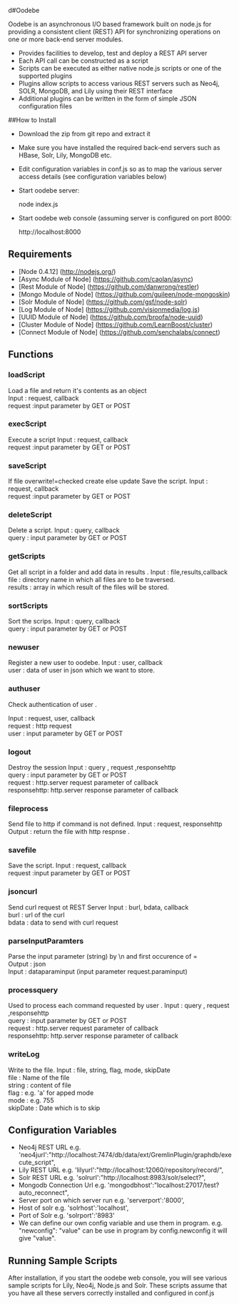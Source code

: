 d#Oodebe

Oodebe is an asynchronous I/O based framework built on node.js for providing a consistent client (REST) API 
for synchronizing operations on one or more back-end server modules.


* Provides facilities to develop, test and deploy a REST API server
* Each API call can be constructed as a script
* Scripts can be executed as either native node.js scripts or one of the supported plugins
* Plugins allow scripts to access various REST servers such as Neo4j, SOLR, MongoDB, and Lily using their REST interface
* Additional plugins can be written in the form of simple JSON configuration files

##How to Install

* Download the zip from git repo and extract it
* Make sure you have installed the required back-end servers such as HBase, Solr, Lily, MongoDB etc.
* Edit configuration variables in conf.js so as to map the various server access details (see configuration variables below)
* Start oodebe server:   
   
   node index.js

* Start oodebe web console (assuming server is configured on port 8000:
       

   http://localhost:8000
   
## Requirements

* [Node 0.4.12] (http://nodejs.org/)
* [Async Module of Node] (https://github.com/caolan/async)
* [Rest Module of Node] (https://github.com/danwrong/restler)
* [Mongo Module of Node] (https://github.com/guileen/node-mongoskin)
* [Solr Module of Node] (https://github.com/gsf/node-solr)
* [Log Module of Node] (https://github.com/visionmedia/log.js)
* [UUID Module of Node] (https://github.com/broofa/node-uuid)
* [Cluster Module of Node] (https://github.com/LearnBoost/cluster)
* [Connect Module of Node] (https://github.com/senchalabs/connect)
## Functions 


   
   
### loadScript
   Load a file and return it's contents as an object <br/> 
   Input : request, callback <br/> 
   request :input parameter by GET or POST 
   
### execScript
  Execute a script 
  Input : request, callback <br/> 
  request :input parameter by GET or POST 
  

 
### saveScript
  If file overwrite!=checked create else update 
  Save the script.
  Input : request, callback <br/> 
  request :input parameter by GET or POST 
  

   
### deleteScript
  Delete a script.
  Input : query, callback <br/> 
  query : input parameter by GET or POST  <br/> 
   
### getScripts
   Get all script in a folder and add data in results .
   Input : file,results,callback <br/> 
   file : directory name in which all files are to be traversed. <br/> 
   results : array in which result of the files will be stored.
   

   
### sortScripts
   Sort the scrips.
   Input : query, callback  <br/> 
   query : input parameter by GET or POST 
### newuser
   Register a new user to oodebe.
   Input : user, callback <br/> 
   user : data of user in json which we want to store.
   
### authuser
   Check authentication of user .
   
   Input : request, user, callback <br/> 
   request : http request  <br/> 
   user : input parameter by GET or POST  
### logout 
   Destroy the session 
Input : query , request ,responsehttp <br/> 
query : input parameter by GET or POST <br/> 
request : http.server request parameter of callback <br/> 
responsehttp: http.server response parameter of callback

### fileprocess
   Send file to http if command is not defined.
   Input : request, responsehttp <br/> 
   Output :  return the file with http respnse .
   
### savefile   
 Save the script.
  Input : request, callback <br/> 
  request :input parameter by GET or POST 

### jsoncurl
   Send curl request ot REST Server 
   Input : burl, bdata, callback <br/> 
   burl : url of the curl <br/> 
   bdata : data to send with curl request    

### parseInputParamters  
 Parse the input parameter (string) by \n and first occurence of =  <br/> 
 Output : json <br/> 
 Input : dataparaminput (input parameter request.paraminput) <br/> 
 
 ### processquery
   Used to process each command requested by user .
   Input : query , request ,responsehttp <br/> 
   query : input parameter by GET or POST <br/> 
   request : http.server request parameter of callback <br/> 
   responsehttp: http.server response parameter of callback
   

   


### writeLog
   Write to the file.
   Input : file, string, flag, mode, skipDate <br/> 
   file : Name of the file <br/> 
   string : content of file <br/> 
   flag : e.g. 'a' for apped mode <br/> 
   mode : e.g. 755 <br/> 
   skipDate : Date which is to skip
 

## Configuration Variables

* Neo4j REST URL e.g. 'neo4jurl':"http://localhost:7474/db/data/ext/GremlinPlugin/graphdb/execute_script",
* Lily REST URL e.g. 'lilyurl':"http://localhost:12060/repository/record/",
* Solr REST URL e.g. 'solrurl':"http://localhost:8983/solr/select?",
* Mongodb Connection Url e.g. 'mongodbhost':"localhost:27017/test?auto_reconnect",
* Server port on which server run e.g. 'serverport':'8000',
* Host of solr  e.g.	'solrhost':'localhost',
* Port of Solr e.g. 'solrport':'8983'
* We can define our own config variable and use them in program. e.g. "newconfig": "value" can be use in program by
  config.newconfig it will give "value".

   

   
   
   
   
   
   
   
   

## Running Sample Scripts

After installation, if you start the oodebe web console, you will see various sample scripts for Lily, Neo4j, Node.js 
and Solr.  These scripts assume that you have all these servers correctly installed and configured in conf.js

